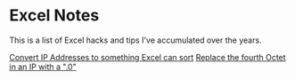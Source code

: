 # Excel Notes

This is a list of Excel hacks and tips I've accumulated over the years.

[Convert IP Addresses to something Excel can sort](/Formulas/Convert_IP_Address_To_Sortable.md)
[Replace the fourth Octet in an IP with a ".0" ](/Formulas/Replace_Fourth_Octet_With_0.md)


